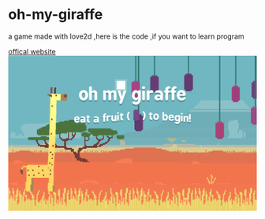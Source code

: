 # oh-my-giraffe
a game made with love2d ,here is the code ,if you want to learn program

[offical website](http://www.ohmygiraffe.com/)
<img src="oh.png" alt="oh">